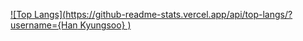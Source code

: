 [![Top Langs](https://github-readme-stats.vercel.app/api/top-langs/?username={Han Kyungsoo}
)](https://github.com/anuraghazra/github-readme-stats)
